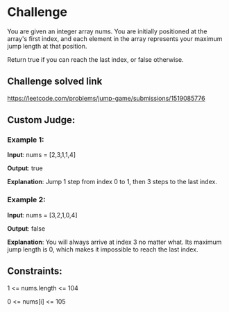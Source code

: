 # Challenge

You are given an integer array nums. You are initially positioned at the array's first index, and each element in the array represents your maximum jump length at that position.

Return true if you can reach the last index, or false otherwise.

## Challenge solved link
https://leetcode.com/problems/jump-game/submissions/1519085776

## Custom Judge:

### Example 1:

**Input**: nums = [2,3,1,1,4]

**Output**: true

**Explanation**: Jump 1 step from index 0 to 1, then 3 steps to the last index.

### Example 2:

**Input**: nums = [3,2,1,0,4]

**Output**: false

**Explanation**: You will always arrive at index 3 no matter what. Its maximum jump length is 0, which makes it impossible to reach the last index.

## Constraints:

1 <= nums.length <= 104

0 <= nums[i] <= 105